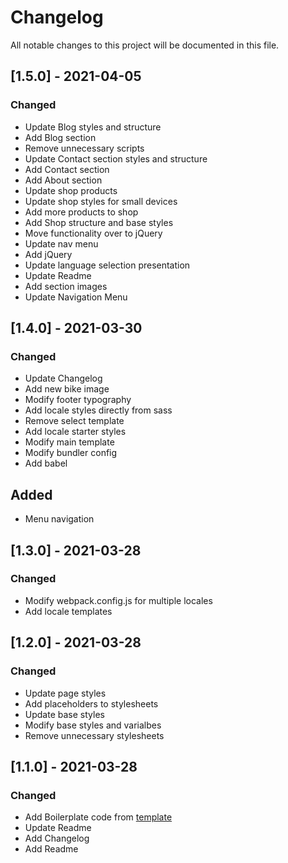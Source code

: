 # Changelog
All notable changes to this project will be documented in this file.

## [1.5.0] - 2021-04-05
### Changed
- Update Blog styles and structure
- Add Blog section
- Remove unnecessary scripts
- Update Contact section styles and structure
- Add Contact section
- Add About section
- Update shop products
- Update shop styles for small devices
- Add more products to shop
- Add Shop structure and base styles
- Move functionality over to jQuery
- Update nav menu
- Add jQuery
- Update language selection presentation
- Update Readme
- Add section images
- Update Navigation Menu

## [1.4.0] - 2021-03-30
### Changed
- Update Changelog
- Add new bike image
- Modify footer typography
- Add locale styles directly from sass
- Remove select template
- Add locale starter styles
- Modify main template
- Modify bundler config
- Add babel

## Added
- Menu navigation

## [1.3.0] - 2021-03-28
### Changed
- Modify webpack.config.js for multiple locales
- Add locale templates

## [1.2.0] - 2021-03-28
### Changed
- Update page styles
- Add placeholders to stylesheets
- Update base styles
- Modify base styles and varialbes
- Remove unnecessary stylesheets

## [1.1.0] - 2021-03-28
### Changed
- Add Boilerplate code from [template](https://github.com/markonikoas/starter)
- Update Readme
- Add Changelog
- Add Readme
